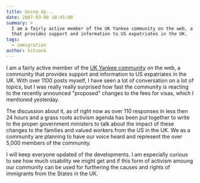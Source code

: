 ```yaml
---
title: Going Up...
date: 2007-03-08 10:45:00
summary: >
  I am a fairly active member of the UK Yankee community on the web, a community
  that provides support and information to US expatriates in the UK.
tags:
  - immigration
author: kitsonk
---
```


I am a fairly active member of the [UK Yankee community](https://www.uk-yankee.com/) on the web, a community that
provides support and information to US expatriates in the UK. With over 1100 posts myself, I have seen a lot of
conversation on a lot of topics, but I was really really surprised how fast the community is reacting to the recently
announced "proposed" changes to the fees for visas, which I mentioned yesterday.

The discussion about it, as of right now as over 110 responses in less then 24 hours and a grass roots activism agenda
has been put together to write to the proper government ministers to talk about the impact of these changes to the
families and valued workers from the US in the UK. We as a community are planning to have our voice heard and represent
the over 5,000 members of the community.

I will keep everyone updated of the developments. I am especially curious to see how much visability we might get and if
this form of activism amoung our community can be used for furthering the causes and rights of immigrants from the
States in the UK.
